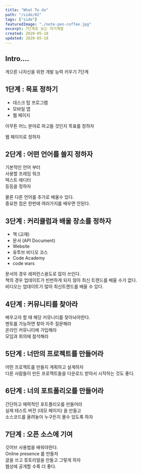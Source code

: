 ```yaml
---
title: "What To do"
path: "/side/02"
tags: ["side"]
featuredImage: "./note-pen-coffee.jpg"
excerpt: 7단계로 보는 자기계발
created: 2020-05-18
updated: 2020-05-18
---
```



## Intro....

게으른 나자신을 위한 개발 능력 키우기 7단계


## 1단계 : 목표 정하기

- 데스크 탑 프로그램     
- 모바일 앱      
- 웹 페이지     

아무튼 어느 분야로 파고들 것인지 목표를 정하자

웹 페이지로 정하자

## 2단게 : 어떤 언어를 쓸지 정하자

기본적인 언어 부터      
사용할 프레임 워크     
텍스트 에디터       
등등을 정하자

물론 다른 언어를 추가로 배울수 있다.     
중요한 점은 한번에 여러가지를 배우면 안된다.


## 3단계 : 커리큘럼과 배울 장소를 정하자


- 책 (교재)
- 문서 (API Document)
- Website
- 유투브 비디오 코스
- Code Academy
- code wars

문서의 경우 레퍼런스용도로 많이 쓰인다.     
책의 경우 업데이트가 빈번하게 되지 않아 최신 트렌드를 배울 수가 없다.       
비디오는 업데이트가 많아 최신트랜드를 배울 수 있다.           

## 4단계 : 커뮤니티를 찾아라

배우고자 할 때 해당 커뮤니티를 찾아놔야한다.        
멘토를 가능하면 찾아 자주 질문해라      
온라인 커뮤니티에 가입해라      
모임과 회의에 참석해라      

## 5단계 : 너만의 프로젝트를 만들어라 

어떤 프로젝트를 만들지 계획하고 설계하자    
다른 사람들이 만든 프로젝트들을 다운로드 받아서 시작하는 것도 좋다.


## 6단계 : 너의 포트폴리오를 만들어라 

간단하고 매력적인 포트폴리오를 만들어라      
실제 테스트 버전 (데모 페이지) 을 만들고      
소스코드를 올려놓아 누구든지 몰수 있도록 하자


## 7단계 : 오픈 소스에 기여

깃어브 사용법을 배워야한다.       
Online presence 를 만들자     
글을 쓰고 튜토리얼을 만들고 그렇게 하자     
웹상에 공개할 수록 더 좋다.     


